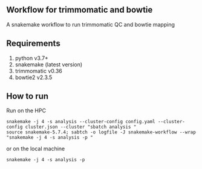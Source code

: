 ## Workflow for trimmomatic and bowtie
A snakemake workflow to run trimmomatic QC and bowtie mapping

## Requirements

1) python v3.7+
2) snakemake (latest version)
3) trimmomatic v0.36
4) bowtie2 v2.3.5

## How to run

Run on the HPC
```
snakemake -j 4 -s analysis --cluster-config config.yaml --cluster-config cluster.json --cluster "sbatch analysis "
source snakemake-5.7.4; sabtch -o logfile -J snakemake-workflow --wrap "snakemake -j 4 -s analysis -p "
```

or on the local machine

```
snakemake -j 4 -s analysis -p
```
